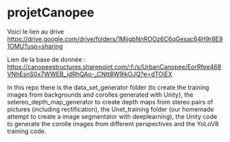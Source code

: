 # projetCanopee

Voici le lien au drive
https://drive.google.com/drive/folders/1MijgbNnROOz6C6qGesac64H9r8E91OMU?usp=sharing

Lien de la base de donnée : https://canopeestructures.sharepoint.com/:f:/s/UrbanCanopee/EorRfee468VNhEsnS0x7WWEB_jdRhQAo-_CNtt8W9lkOJQ?e=dTOiEX

In this repo there is the data_set_generator folder (to create the training images from backgrounds and corolles generated with Unity), the setereo_depth_map_generator to create depth maps from stereo pairs of pictures (including rectification), the Unet_training folder (our homemade attempt to create a image segmentator with deeplearning), the Unity code to generate the corolle images from different perspectives and the YoLoV8 training code.


